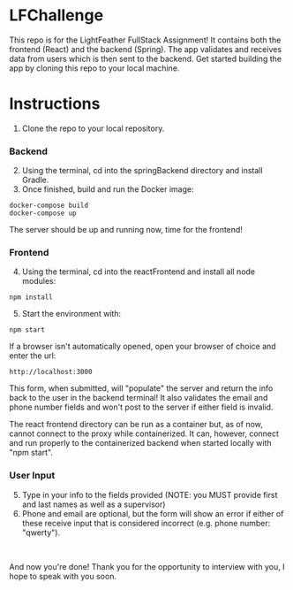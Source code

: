 # LFChallenge
This repo is for the LightFeather FullStack Assignment! It contains both the frontend (React) and the backend (Spring). The app validates and receives data from users which is then sent to the backend. Get started building the app by cloning this repo to your local machine.



# Instructions 
1. Clone the repo to your local repository.
### Backend
2. Using the terminal, cd into the springBackend directory and install Gradle.
3. Once finished, build and run the Docker image:
```
docker-compose build
docker-compose up
```
The server should be up and running now, time for the frontend!

### Frontend 
4. Using the terminal, cd into the reactFrontend and install all node modules:

```
npm install
```
5. Start the environment with: 
```
npm start
```
If a browser isn't automatically opened, open your browser of choice and enter the url:
```
http://localhost:3000
```

This form, when submitted, will "populate" the server and return the info back to the user in the backend terminal! It also validates the email and phone number fields and won't post to the server if either field is invalid.

The react frontend directory can be run as a container but, as of now, cannot connect to the proxy while containerized. It can, however, connect and run properly to the containerized backend when started locally with "npm start".

### User Input
5. Type in your info to the fields provided (NOTE: you MUST provide first and last names as well as a supervisor)
6. Phone and email are optional, but the form will show an error if either of these receive input that is considered incorrect (e.g. phone number: "qwerty").  

<br>

And now you're done! Thank you for the opportunity to interview with you, I hope to speak with you soon.


